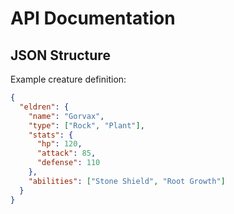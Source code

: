 # API Documentation

## JSON Structure
Example creature definition:
```json
{
  "eldren": {
    "name": "Gorvax",
    "type": ["Rock", "Plant"],
    "stats": {
      "hp": 120,
      "attack": 85,
      "defense": 110
    },
    "abilities": ["Stone Shield", "Root Growth"]
  }
}
```
